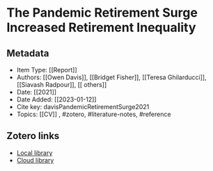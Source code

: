 # The Pandemic Retirement Surge Increased Retirement Inequality

## Metadata

* Item Type: [[Report]]
* Authors: [[Owen Davis]], [[Bridget Fisher]], [[Teresa Ghilarducci]], [[Siavash Radpour]], [[ others]]
* Date: [[2021]]
* Date Added: [[2023-01-12]]
* Cite key: davisPandemicRetirementSurge2021
* Topics: [[CV]]
, #zotero, #literature-notes, #reference


##  Zotero links
* [Local library](zotero://select/items/1_AZ6A7UUL)
* [Cloud library](http://zotero.org/users/10903504/items/AZ6A7UUL)

